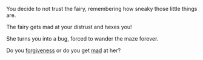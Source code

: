 You decide to not trust the fairy, remembering how sneaky those little things are. 

The fairy gets mad at your distrust and hexes you! 

She turns you into a bug, forced to wander the maze forever.

Do you [forgiveness](die-fairy.md) or do you get [mad](kill-fairy.md) at her?